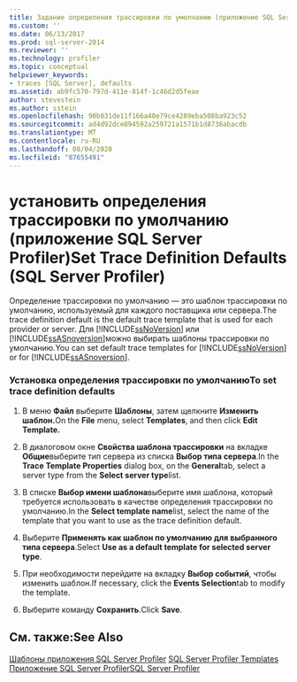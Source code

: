 ```yaml
---
title: Задание определения трассировки по умолчанию (приложение SQL Server Profiler) | Документы Майкрософт
ms.custom: ''
ms.date: 06/13/2017
ms.prod: sql-server-2014
ms.reviewer: ''
ms.technology: profiler
ms.topic: conceptual
helpviewer_keywords:
- traces [SQL Server], defaults
ms.assetid: ab9fc570-797d-411e-814f-1c46d2d5feae
author: stevestein
ms.author: sstein
ms.openlocfilehash: 90b031de11f166a40e79ce4289eba508ba923c52
ms.sourcegitcommit: ad4d92dce894592a259721a1571b1d8736abacdb
ms.translationtype: MT
ms.contentlocale: ru-RU
ms.lasthandoff: 08/04/2020
ms.locfileid: "87655491"
---
```

# <a name="set-trace-definition-defaults-sql-server-profiler"></a><span data-ttu-id="73484-102">установить определения трассировки по умолчанию (приложение SQL Server Profiler)</span><span class="sxs-lookup"><span data-stu-id="73484-102">Set Trace Definition Defaults (SQL Server Profiler)</span></span>
  <span data-ttu-id="73484-103">Определение трассировки по умолчанию — это шаблон трассировки по умолчанию, используемый для каждого поставщика или сервера.</span><span class="sxs-lookup"><span data-stu-id="73484-103">The trace definition default is the default trace template that is used for each provider or server.</span></span> <span data-ttu-id="73484-104">Для [!INCLUDE[ssNoVersion](../../includes/ssnoversion-md.md)] или [!INCLUDE[ssASnoversion](../../includes/ssasnoversion-md.md)]можно выбирать шаблоны трассировки по умолчанию.</span><span class="sxs-lookup"><span data-stu-id="73484-104">You can set default trace templates for [!INCLUDE[ssNoVersion](../../includes/ssnoversion-md.md)] or for [!INCLUDE[ssASnoversion](../../includes/ssasnoversion-md.md)].</span></span>  
  
### <a name="to-set-trace-definition-defaults"></a><span data-ttu-id="73484-105">Установка определения трассировки по умолчанию</span><span class="sxs-lookup"><span data-stu-id="73484-105">To set trace definition defaults</span></span>  
  
1.  <span data-ttu-id="73484-106">В меню **Файл** выберите **Шаблоны**, затем щелкните **Изменить шаблон.**</span><span class="sxs-lookup"><span data-stu-id="73484-106">On the **File** menu, select **Templates**, and then click **Edit Template.**</span></span>  
  
2.  <span data-ttu-id="73484-107">В диалоговом окне **Свойства шаблона трассировки** на вкладке **Общие**выберите тип сервера из списка **Выбор типа сервера**.</span><span class="sxs-lookup"><span data-stu-id="73484-107">In the **Trace Template Properties** dialog box, on the **General**tab, select a server type from the **Select server type**list.</span></span>  
  
3.  <span data-ttu-id="73484-108">В списке **Выбор имени шаблона**выберите имя шаблона, который требуется использовать в качестве определения трассировки по умолчанию.</span><span class="sxs-lookup"><span data-stu-id="73484-108">In the **Select template name**list, select the name of the template that you want to use as the trace definition default.</span></span>  
  
4.  <span data-ttu-id="73484-109">Выберите **Применять как шаблон по умолчанию для выбранного типа сервера**.</span><span class="sxs-lookup"><span data-stu-id="73484-109">Select **Use as a default template for selected server type**.</span></span>  
  
5.  <span data-ttu-id="73484-110">При необходимости перейдите на вкладку **Выбор событий**, чтобы изменить шаблон.</span><span class="sxs-lookup"><span data-stu-id="73484-110">If necessary, click the **Events Selection**tab to modify the template.</span></span>  
  
6.  <span data-ttu-id="73484-111">Выберите команду **Сохранить**.</span><span class="sxs-lookup"><span data-stu-id="73484-111">Click **Save**.</span></span>  
  
## <a name="see-also"></a><span data-ttu-id="73484-112">См. также:</span><span class="sxs-lookup"><span data-stu-id="73484-112">See Also</span></span>  
 <span data-ttu-id="73484-113">[Шаблоны приложения SQL Server Profiler](sql-server-profiler-templates.md) </span><span class="sxs-lookup"><span data-stu-id="73484-113">[SQL Server Profiler Templates](sql-server-profiler-templates.md) </span></span>  
 [<span data-ttu-id="73484-114">Приложение SQL Server Profiler</span><span class="sxs-lookup"><span data-stu-id="73484-114">SQL Server Profiler</span></span>](sql-server-profiler.md)  
  
  
